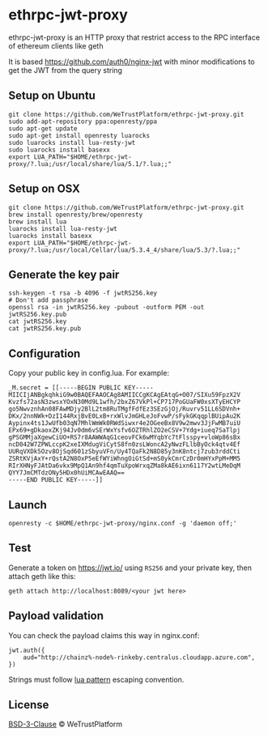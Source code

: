 # ethrpc-jwt-proxy

ethrpc-jwt-proxy is an HTTP proxy that restrict access to the RPC interface of ethereum clients like geth

It is based https://github.com/auth0/nginx-jwt with minor modifications to get the JWT from the query string

## Setup on Ubuntu

```
git clone https://github.com/WeTrustPlatform/ethrpc-jwt-proxy.git
sudo add-apt-repository ppa:openresty/ppa
sudo apt-get update
sudo apt-get install openresty luarocks
sudo luarocks install lua-resty-jwt
sudo luarocks install basexx
export LUA_PATH="$HOME/ethrpc-jwt-proxy/?.lua;/usr/local/share/lua/5.1/?.lua;;"
```

## Setup on OSX

```
git clone https://github.com/WeTrustPlatform/ethrpc-jwt-proxy.git
brew install openresty/brew/openresty
brew install lua
luarocks install lua-resty-jwt
luarocks install basexx
export LUA_PATH="$HOME/ethrpc-jwt-proxy/?.lua;/usr/local/Cellar/lua/5.3.4_4/share/lua/5.3/?.lua;;"
```

## Generate the key pair

```
ssh-keygen -t rsa -b 4096 -f jwtRS256.key
# Don't add passphrase
openssl rsa -in jwtRS256.key -pubout -outform PEM -out jwtRS256.key.pub
cat jwtRS256.key
cat jwtRS256.key.pub
```

## Configuration

Copy your public key in config.lua. For example:

```
_M.secret = [[-----BEGIN PUBLIC KEY-----
MIICIjANBgkqhkiG9w0BAQEFAAOCAg8AMIICCgKCAgEAtqG+O07/SIXu59FpzX2V
Kvzfs72asN3zwsxYOxN30Md9L1wfh/2bxZ67VkPl+CP717PoGUaFW0xsXTyEHCYP
go5NwvznhAn08FAwMDjy2BlL2tm8RuTMgfFdfEz3SEzGjOj/Ruvrv51LL6SDVnh+
DKx/2nnNWk+DzI144RxjBvE0LxB+rxWlvJmGHLeJoFvwP/sFykGKqqplBUipAu2K
Aypinx4ts1JwUfb03qN7MhlWmWk0RWdSiwxr4e2OGeeBx8V9w2mwv3JjFwMB7uiU
EPx69+gDkaoxZKj94Jv0dm6vSErWxYsfv6OZTRhlZO2eCSV+7Ydg+iueq7SaTlpj
gPSGMMjaXgewCiUO+RS7r8AAWWAqG1ceovFCk6wMYqbYc7tFlsspy+vloWp86sBx
ncD042W7ZPWLccpK2xeIXMdugViCytS8fn0zsLWoncA2yNwzFLlbByOck4qtv4Ef
UURqVXDk5Ozv8OjSqd601zSbyuVFn/Uy4TQaFk2N8D85y3nK8ntcj7zub3rddCti
ZSRtKVjAxY+rQstA2N8OxP5eEfWYiWhngOiGtSd+mS0ykCmrCzDr0mHYxPpM+MM5
RIrXHNyFJAtDa6vkx9MpQ1An9hf4qmTuXpoWrxqZMa8kAE6ixn6117Y2wtLMeDqM
QYY7JmCMTdzONy5HDx0hUiMCAwEAAQ==
-----END PUBLIC KEY-----]]
```

## Launch

```
openresty -c $HOME/ethrpc-jwt-proxy/nginx.conf -g 'daemon off;'
```

## Test

Generate a token on https://jwt.io/ using `RS256` and your private key, then attach geth like this:

```
geth attach http://localhost:8089/<your jwt here>
```

## Payload validation

You can check the payload claims this way in nginx.conf:

```
jwt.auth({
    aud="http://chainz%-node%-rinkeby.centralus.cloudapp.azure.com",
})
```

Strings must follow [lua pattern](https://www.lua.org/pil/20.2.html) escaping convention.

## License
[BSD-3-Clause](https://github.com/WeTrustPlatform/ethrpc-jwt-proxy/blob/develop/LICENSE) &copy; WeTrustPlatform
